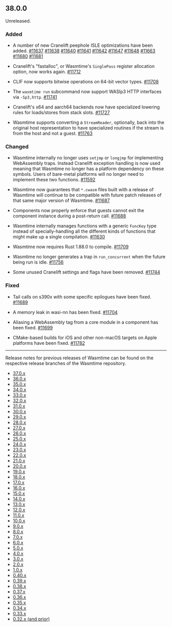 ## 38.0.0

Unreleased.

### Added

* A number of new Cranelift peephole ISLE optimizations have been added.
  [#11637](https://github.com/bytecodealliance/wasmtime/pull/11637)
  [#11638](https://github.com/bytecodealliance/wasmtime/pull/11638)
  [#11640](https://github.com/bytecodealliance/wasmtime/pull/11640)
  [#11641](https://github.com/bytecodealliance/wasmtime/pull/11641)
  [#11642](https://github.com/bytecodealliance/wasmtime/pull/11642)
  [#11647](https://github.com/bytecodealliance/wasmtime/pull/11647)
  [#11648](https://github.com/bytecodealliance/wasmtime/pull/11648)
  [#11663](https://github.com/bytecodealliance/wasmtime/pull/11663)
  [#11680](https://github.com/bytecodealliance/wasmtime/pull/11680)
  [#11681](https://github.com/bytecodealliance/wasmtime/pull/11681)

* Cranelift's "fastalloc", or Wasmtime's `SinglePass` register allocation
  option, now works again.
  [#11712](https://github.com/bytecodealliance/wasmtime/pull/11712)

* CLIF now supports bitwise operations on 64-bit vector types.
  [#11708](https://github.com/bytecodealliance/wasmtime/pull/11708)

* The `wasmtime run` subcommand now support WASIp3 HTTP interfaces via
  `-Sp3,http`.
  [#11741](https://github.com/bytecodealliance/wasmtime/pull/11741)

* Cranelift's x64 and aarch64 backends now have specialized lowering rules for
  loads/stores from stack slots.
  [#11727](https://github.com/bytecodealliance/wasmtime/pull/11727)

* Wasmtime supports converting a `StreamReader`, optionally, back into the
  original host representation to have specialized routines if the stream is
  from the host and not a guest.
  [#11763](https://github.com/bytecodealliance/wasmtime/pull/11763)

### Changed

* Wasmtime internally no longer uses `setjmp` or `longjmp` for implementing
  WebAssembly traps. Instead Cranelift exception handling is now used meaning
  that Wasmtime no longer has a platform dependency on these symbols. Users of
  bare-metal platforms will no longer need to implement these two functions.
  [#11592](https://github.com/bytecodealliance/wasmtime/pull/11592)

* Wasmtime now guarantees that `*.cwasm` files built with a release of Wasmtime
  will continue to be compatible with future patch releases of that same major
  version of Wasmtime.
  [#11687](https://github.com/bytecodealliance/wasmtime/pull/11687)

* Components now properly enforce that guests cannot exit the component instance
  during a post-return call.
  [#11688](https://github.com/bytecodealliance/wasmtime/pull/11688)

* Wasmtime internally manages functions with a generic `FuncKey` type instead of
  specially-handling all the different kinds of functions that might make up a
  single compilation.
  [#11630](https://github.com/bytecodealliance/wasmtime/pull/11630)

* Wasmtime now requires Rust 1.88.0 to compile.
  [#11709](https://github.com/bytecodealliance/wasmtime/pull/11709)

* Wasmtime no longer generates a trap in `run_concurrent` when the future being
  run is idle.
  [#11756](https://github.com/bytecodealliance/wasmtime/pull/11756)

* Some unused Cranelift settings and flags have been removed.
  [#11744](https://github.com/bytecodealliance/wasmtime/pull/11744)

### Fixed

* Tail calls on s390x with some specific epilogues have been fixed.
  [#11689](https://github.com/bytecodealliance/wasmtime/pull/11689)

* A memory leak in wasi-nn has been fixed.
  [#11704](https://github.com/bytecodealliance/wasmtime/pull/11704)

* Aliasing a WebAssembly tag from a core module in a component has been fixed.
  [#11699](https://github.com/bytecodealliance/wasmtime/pull/11699)

* CMake-based builds for iOS and other non-macOS targets on Apple platforms have
  been fixed.
  [#11782](https://github.com/bytecodealliance/wasmtime/pull/11782)

--------------------------------------------------------------------------------

Release notes for previous releases of Wasmtime can be found on the respective
release branches of the Wasmtime repository.

<!-- ARCHIVE_START -->
* [37.0.x](https://github.com/bytecodealliance/wasmtime/blob/release-37.0.0/RELEASES.md)
* [36.0.x](https://github.com/bytecodealliance/wasmtime/blob/release-36.0.0/RELEASES.md)
* [35.0.x](https://github.com/bytecodealliance/wasmtime/blob/release-35.0.0/RELEASES.md)
* [34.0.x](https://github.com/bytecodealliance/wasmtime/blob/release-34.0.0/RELEASES.md)
* [33.0.x](https://github.com/bytecodealliance/wasmtime/blob/release-33.0.0/RELEASES.md)
* [32.0.x](https://github.com/bytecodealliance/wasmtime/blob/release-32.0.0/RELEASES.md)
* [31.0.x](https://github.com/bytecodealliance/wasmtime/blob/release-31.0.0/RELEASES.md)
* [30.0.x](https://github.com/bytecodealliance/wasmtime/blob/release-30.0.0/RELEASES.md)
* [29.0.x](https://github.com/bytecodealliance/wasmtime/blob/release-29.0.0/RELEASES.md)
* [28.0.x](https://github.com/bytecodealliance/wasmtime/blob/release-28.0.0/RELEASES.md)
* [27.0.x](https://github.com/bytecodealliance/wasmtime/blob/release-27.0.0/RELEASES.md)
* [26.0.x](https://github.com/bytecodealliance/wasmtime/blob/release-26.0.0/RELEASES.md)
* [25.0.x](https://github.com/bytecodealliance/wasmtime/blob/release-25.0.0/RELEASES.md)
* [24.0.x](https://github.com/bytecodealliance/wasmtime/blob/release-24.0.0/RELEASES.md)
* [23.0.x](https://github.com/bytecodealliance/wasmtime/blob/release-23.0.0/RELEASES.md)
* [22.0.x](https://github.com/bytecodealliance/wasmtime/blob/release-22.0.0/RELEASES.md)
* [21.0.x](https://github.com/bytecodealliance/wasmtime/blob/release-21.0.0/RELEASES.md)
* [20.0.x](https://github.com/bytecodealliance/wasmtime/blob/release-20.0.0/RELEASES.md)
* [19.0.x](https://github.com/bytecodealliance/wasmtime/blob/release-19.0.0/RELEASES.md)
* [18.0.x](https://github.com/bytecodealliance/wasmtime/blob/release-18.0.0/RELEASES.md)
* [17.0.x](https://github.com/bytecodealliance/wasmtime/blob/release-17.0.0/RELEASES.md)
* [16.0.x](https://github.com/bytecodealliance/wasmtime/blob/release-16.0.0/RELEASES.md)
* [15.0.x](https://github.com/bytecodealliance/wasmtime/blob/release-15.0.0/RELEASES.md)
* [14.0.x](https://github.com/bytecodealliance/wasmtime/blob/release-14.0.0/RELEASES.md)
* [13.0.x](https://github.com/bytecodealliance/wasmtime/blob/release-13.0.0/RELEASES.md)
* [12.0.x](https://github.com/bytecodealliance/wasmtime/blob/release-12.0.0/RELEASES.md)
* [11.0.x](https://github.com/bytecodealliance/wasmtime/blob/release-11.0.0/RELEASES.md)
* [10.0.x](https://github.com/bytecodealliance/wasmtime/blob/release-10.0.0/RELEASES.md)
* [9.0.x](https://github.com/bytecodealliance/wasmtime/blob/release-9.0.0/RELEASES.md)
* [8.0.x](https://github.com/bytecodealliance/wasmtime/blob/release-8.0.0/RELEASES.md)
* [7.0.x](https://github.com/bytecodealliance/wasmtime/blob/release-7.0.0/RELEASES.md)
* [6.0.x](https://github.com/bytecodealliance/wasmtime/blob/release-6.0.0/RELEASES.md)
* [5.0.x](https://github.com/bytecodealliance/wasmtime/blob/release-5.0.0/RELEASES.md)
* [4.0.x](https://github.com/bytecodealliance/wasmtime/blob/release-4.0.0/RELEASES.md)
* [3.0.x](https://github.com/bytecodealliance/wasmtime/blob/release-3.0.0/RELEASES.md)
* [2.0.x](https://github.com/bytecodealliance/wasmtime/blob/release-2.0.0/RELEASES.md)
* [1.0.x](https://github.com/bytecodealliance/wasmtime/blob/release-1.0.0/RELEASES.md)
* [0.40.x](https://github.com/bytecodealliance/wasmtime/blob/release-0.40.0/RELEASES.md)
* [0.39.x](https://github.com/bytecodealliance/wasmtime/blob/release-0.39.0/RELEASES.md)
* [0.38.x](https://github.com/bytecodealliance/wasmtime/blob/release-0.38.0/RELEASES.md)
* [0.37.x](https://github.com/bytecodealliance/wasmtime/blob/release-0.37.0/RELEASES.md)
* [0.36.x](https://github.com/bytecodealliance/wasmtime/blob/release-0.36.0/RELEASES.md)
* [0.35.x](https://github.com/bytecodealliance/wasmtime/blob/release-0.35.0/RELEASES.md)
* [0.34.x](https://github.com/bytecodealliance/wasmtime/blob/release-0.34.0/RELEASES.md)
* [0.33.x](https://github.com/bytecodealliance/wasmtime/blob/release-0.33.0/RELEASES.md)
* [0.32.x (and prior)](https://github.com/bytecodealliance/wasmtime/blob/release-0.32.0/RELEASES.md)
